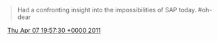 > Had a confronting insight into the impossibilities of SAP today\. \#oh\-dear

<img src="../../media/tweet.ico" width="12" /> [Thu Apr 07 19:57:30 +0000 2011](https://twitter.com/DromerDenker/status/56083194897895424)